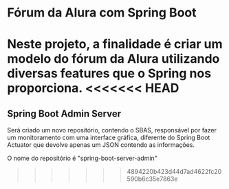 # Fórum da Alura com Spring Boot

Neste projeto, a finalidade é criar um modelo do fórum da Alura utilizando diversas features que o Spring nos proporciona.
<<<<<<< HEAD
=======

## Spring Boot Admin Server

Será criado um novo repositório, contendo o SBAS, responsável por fazer um monitoramento com uma interface gráfica, diferente do Spring Boot Actuator que devolve apenas um JSON contendo as informações.

O nome do repositório é "spring-boot-server-admin"
>>>>>>> 4894220b423d44d7ad4622fc20590b6c35e7863e
